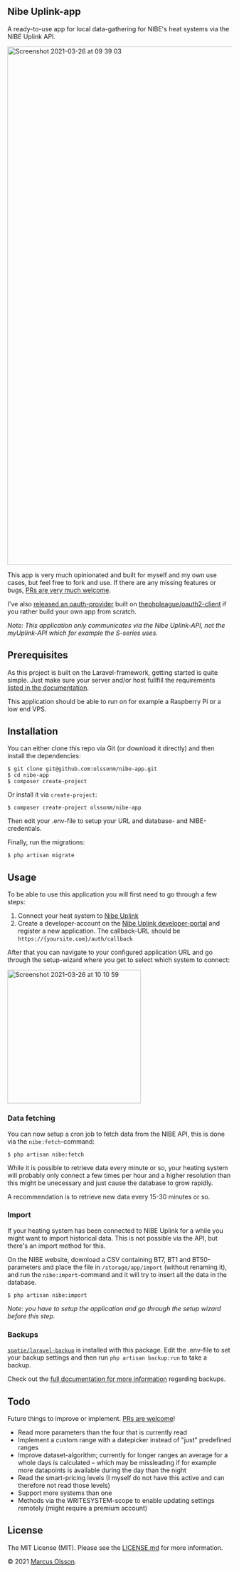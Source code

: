 ## Nibe Uplink-app

A ready-to-use app for local data-gathering for NIBE's heat systems via the NIBE Uplink API.

<img width="1164" alt="Screenshot 2021-03-26 at 09 39 03" src="https://user-images.githubusercontent.com/907114/112606094-4735ce80-8e18-11eb-9955-dba435aa2411.png">

This app is very much opinionated and built for myself and my own use cases, but feel free to fork and use. If there are any missing features or bugs, [PRs are very much welcome](https://github.com/olssonm/nibe-app/pulls).

I've also [released an oauth-provider](https://github.com/olssonm/oauth2-nibe) built on [thephpleague/oauth2-client](https://github.com/thephpleague/oauth2-client) if you rather build your own app from scratch.

*Note: This application only communicates via the Nibe Uplink-API, not the myUplink-API which for example the S-series uses.*

## Prerequisites

As this project is built on the Laravel-framework, getting started is quite simple. Just make sure your server and/or host fullfill the requirements [listed in the documentation](https://laravel.com/docs/8.x/deployment#server-requirements). 

This application should be able to run on for example a Raspberry Pi or a low end VPS.

## Installation

You can either clone this repo via Git (or download it directly) and then install the dependencies:

```
$ git clone git@github.com:olssonm/nibe-app.git
$ cd nibe-app
$ composer create-project
```

Or install it via `create-project`:

```
$ composer create-project olssonm/nibe-app
```

Then edit your .env-file to setup your URL and database- and NIBE-credentials.

Finally, run the migrations:

```
$ php artisan migrate
```

## Usage

To be able to use this application you will first need to go through a few steps:

1. Connect your heat system to [Nibe Uplink](https://www.nibeuplink.com/)
2. Create a developer-account on the [Nibe Uplink developer-portal](https://api.nibeuplink.com/) and register a new application. The callback-URL should be `https://{yoursite.com}/auth/callback`

After that you can navigate to your configured application URL and go through the setup-wizard where you get to select which system to connect:

<img width="300" alt="Screenshot 2021-03-26 at 10 10 59" src="https://user-images.githubusercontent.com/907114/112609238-9a5d5080-8e1b-11eb-91ba-ab12ec9ca9cc.png">

### Data fetching

You can now setup a cron job to fetch data from the NIBE API, this is done via the `nibe:fetch`-command:

```
$ php artisan nibe:fetch
```

While it is possible to retrieve data every minute or so, your heating system will probably only connect a few times per hour and a higher resolution than this might be unecessary and just cause the database to grow rapidly. 

A recommendation is to retrieve new data every 15-30 minutes or so.

### Import

If your heating system has been connected to NIBE Uplink for a while you might want to import historical data. This is not possible via the API, but there's an import method for this.

On the NIBE website, download a CSV containing BT7, BT1 and BT50-parameters and place the file in `/storage/app/import` (without renaming it), and run the `nibe:import`-command and it will try to insert all the data in the database. 

```
$ php artisan nibe:import
```

*Note: you have to setup the application and go through the setup wizard before this step.*

### Backups

[`spatie/laravel-backup`](https://github.com/spatie/laravel-backup) is installed with this package. Edit the .env-file to set your backup settings and then run `php artisan backup:run` to take a backup.

Check out the [full documentation for more information](https://spatie.be/docs/laravel-backup/v7/introduction) regarding backups.

## Todo

Future things to improve or implement. [PRs are welcome](https://github.com/olssonm/nibe-app/pulls)!

- Read more parameters than the four that is currently read
- Implement a custom range with a datepicker instead of "just" predefined ranges
- Improve dataset-algorithm; currently for longer ranges an average for a whole days is calculated – which may be missleading if for example more datapoints is available during the day than the night
- Read the smart-pricing levels (I myself do not have this active and can therefore not read those levels)
- Support more systems than one
- Methods via the WRITESYSTEM-scope to enable updating settings remotely (might require a premium account)

## License

The MIT License (MIT). Please see the [LICENSE.md](LICENSE.md) for more information.

© 2021 [Marcus Olsson](https://marcusolsson.me).

